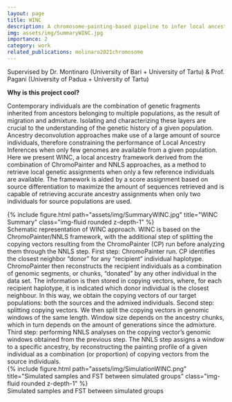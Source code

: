 ```yaml
---
layout: page
title: WINC
description: A chromosome-painting-based pipeline to infer local ancestry under limited source availability
img: assets/img/SummaryWINC.jpg
importance: 2
category: work
related_publications: molinaro2021chromosome
---
```


Supervised by Dr. Montinaro (University of Bari + University of Tartu) & Prof. Pagani (University of Padua + University of Tartu)

<b>Why is this project cool?</b> 
<html>
<head>
    <style>
        .highlight {
            border: 2px solid gray;
            padding: 5px;
            margin-bottom: 20px;
            display: inline-block; /* Adjust display property as per your layout requirements */
        }
    </style>
</head>
<body>

<div id="jsonParagraph"></div>

<script>
    const data = {
        "paragraph": "Guess what? We've just whipped up WINC: a new tool for local ancestry deconvolution (LAI). It's like a genetic compass that tells us exactly where the roots of a mixed bunch of folks are, giving us major insights into how different communities came to be. The best part? Our method cracks a tough nut that other tools grapple with: they always demand heaps of samples from each proxy source. But not ours! With WINC pipeline, just a duo of samples from each source does the trick. This means we can dive into studying all kinds of critters and creatures, unlocking a whole universe of possibilities!"
    };

    const div = document.getElementById("jsonParagraph");
    const span = document.createElement("span");
    span.textContent = data.paragraph;
    span.classList.add("highlight");
    div.appendChild(span);
</script>

</body>
</html>

Contemporary individuals are the combination of genetic fragments inherited from ancestors belonging to multiple populations, as
the result of migration and admixture. Isolating and characterizing these layers are crucial to the understanding of the genetic history
of a given population. Ancestry deconvolution approaches make use of a large amount of source individuals, therefore constraining
the performance of Local Ancestry Inferences when only few genomes are available from a given population. Here we present WINC,
a local ancestry framework derived from the combination of ChromoPainter and NNLS approaches, as a method to retrieve local
genetic assignments when only a few reference individuals are available. The framework is aided by a score assignment based on
source differentiation to maximize the amount of sequences retrieved and is capable of retrieving accurate ancestry assignments
when only two individuals for source populations are used.


<div class="row">
    <div class="col-sm mt-3 mt-md-0">
        {% include figure.html path="assets/img/SummaryWINC.jpg" title="WINC Summary" class="img-fluid rounded z-depth-1" %}
    </div>
</div>
<div class="caption">
    Schematic representation of WINC approach. WINC is based on the ChromoPainter/NNLS framework, with the additional step of splitting the copying vectors resulting from the ChromoPainter (CP) run before analyzing them through the NNLS step. First step: ChromoPainter run. CP identifies the closest neighbor “donor” for any “recipient” individual haplotype. ChromoPainter then reconstructs the recipient individuals as a combination of genomic segments, or chunks, “donated” by any other individual in the data set. The information is then stored in copying vectors, where, for each recipient haplotype, it is indicated which donor individual is the closest neighbour. In this way, we obtain the copying vectors of our target populations: both the sources and the admixed individuals. Second step: splitting copying vectors. We then split the copying vectors in genomic windows of the same length. Window size depends on the ancestry chunks, which in turn depends on the amount of generations since the admixture. Third step: performing NNLS analyses on the copying vector’s genomic windows obtained from the previous step. The NNLS step assigns a window to a specific ancestry, by reconstructing the painting profile of a given individual as a combination (or proportion) of copying vectors from the source individuals.
</div>


<div class="row">
    <div class="col-sm mt-3 mt-md-0">
        {% include figure.html path="assets/img/SimulationWINC.png" title="Simulated samples and FST between simulated groups" class="img-fluid rounded z-depth-1" %}
    </div>
</div>
<div class="caption">
   Simulated samples and FST between simulated groups 
</div>
